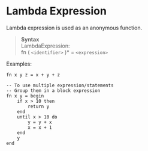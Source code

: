 # Lambda Expression

Lambda expression is used as an anonymous function.

> **Syntax**  
> LambdaExpression:  
> fn ( `<identifier>` )\* = `<expression>`

Examples:
```diatom
fn x y z = x + y + z

-- To use multiple expression/statements
-- Group them in a block expression
fn x y = begin
    if x > 10 then
        return y
    end
    until x > 10 do
        y = y + x
        x = x + 1
    end
    y
end
```

